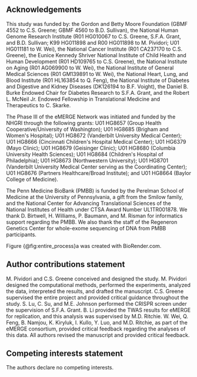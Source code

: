 ## Acknowledgements

This study was funded by: the Gordon and Betty Moore Foundation (GBMF 4552 to C.S.
Greene; GBMF 4560 to B.D.
Sullivan), the National Human Genome Research Institute (R01 HG010067 to C.S.
Greene, S.F.A.
Grant, and B.D.
Sullivan; K99 HG011898 and R00 HG011898 to M.
Pividori; U01 HG011181 to W.
Wei), the National Cancer Institute (R01 CA237170 to C.S.
Greene), the Eunice Kennedy Shriver National Institute of Child Health and Human Development (R01 HD109765 to C.S.
Greene), the National Institute on Aging (R01 AG069900 to W.
Wei), the National Institute of General Medical Sciences (R01 GM139891 to W.
Wei), the National Heart, Lung, and Blood Institute (R01 HL163854 to Q.
Feng), the National Institute of Diabetes and Digestive and Kidney Diseases (DK126194 to B.F.
Voight), the Daniel B.
Burke Endowed Chair for Diabetes Research to S.F.A.
Grant, and the Robert L.
McNeil Jr.
Endowed Fellowship in Translational Medicine and Therapeutics to C.
Skarke.

The Phase III of the eMERGE Network was initiated and funded by the NHGRI through the following grants: U01 HG8657 (Group Health Cooperative/University of Washington); U01 HG8685 (Brigham and Women's Hospital); U01 HG8672 (Vanderbilt University Medical Center); U01 HG8666 (Cincinnati Children's Hospital Medical Center); U01 HG6379 (Mayo Clinic); U01 HG8679 (Geisinger Clinic); U01 HG8680 (Columbia University Health Sciences); U01 HG8684 (Children's Hospital of Philadelphia); U01 HG8673 (Northwestern University); U01 HG8701 (Vanderbilt University Medical Center serving as the Coordinating Center); U01 HG8676 (Partners Healthcare/Broad Institute); and U01 HG8664 (Baylor College of Medicine).

The Penn Medicine BioBank (PMBB) is funded by the Perelman School of Medicine at the University of Pennsylvania, a gift from the Smilow family, and the National Center for Advancing Translational Sciences of the National Institutes of Health under CTSA Award Number UL1TR001878.
We thank D.
Birtwell, H.
Williams, P.
Baumann, and M.
Risman for informatics support regarding the PMBB.
We also thank the staff of the Regeneron Genetics Center for whole-exome sequencing of DNA from PMBB participants.

Figure {@fig:entire_process}a was created with BioRender.com.


## Author contributions statement

M.
Pividori and C.S.
Greene conceived and designed the study.
M.
Pividori designed the computational methods, performed the experiments, analyzed the data, interpreted the results, and drafted the manuscript.
C.S.
Greene supervised the entire project and provided critical guidance throughout the study.
S.
Lu, C.
Su, and M.E.
Johnson performed the CRISPR screen under the supervision of S.F.A.
Grant.
B.
Li provided the TWAS results for eMERGE for replication, and this analysis was supervised by M.D.
Ritchie.
W.
Wei, Q.
Feng, B.
Namjou, K.
Kiryluk, I.
Kullo, Y.
Luo, and M.D.
Ritchie, as part of the eMERGE consortium, provided critical feedback regarding the analyses of this data.
All authors revised the manuscript and provided critical feedback.

## Competing interests statement

The authors declare no competing interests.
